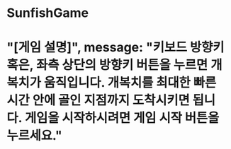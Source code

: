# SunfishGame
# "[게임 설명]", message: "키보드 방향키 혹은, 좌측 상단의 방향키 버튼을 누르면 개복치가 움직입니다. 개복치를 최대한 빠른 시간 안에 골인 지점까지 도착시키면 됩니다. 게임을 시작하시려면 게임 시작 버튼을 누르세요."
